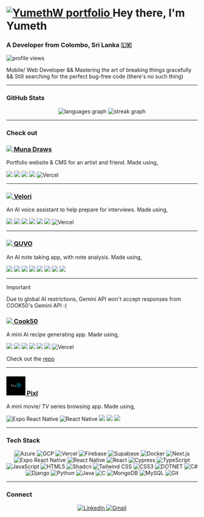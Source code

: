 <h1 align="left">
  <a href="https://yumethw.vercel.app/">
    <img src="https://yumethw.vercel.app/logo.svg" alt="YumethW portfolio" width="50" />
  </a>
  Hey there, I'm Yumeth
</h1>
<h3 align="left">A Developer from Colombo, Sri Lanka 🇱🇰</h3>

<p align="left">
  <img src="https://komarev.com/ghpvc/?username=YumethW&label=Profile%20views&color=ef233c&style=for-the-badge" alt="profile views" />
</p>

<p align="left">
  Mobile/ Web Developer && Mastering the art of breaking things gracefully && Still searching for the perfect bug-free code (there's no such thing)
</p>

---

### GitHub Stats

<div align="center">
  <img src="https://github-readme-stats.vercel.app/api/top-langs?username=YumethW&locale=en&hide_title=false&layout=compact&card_width=320&langs_count=6&theme=tokyonight&hide_border=false" height="170" alt="languages graph" />
  <img src="https://streak-stats.demolab.com?user=YumethW&locale=en&mode=daily&theme=tokyonight&hide_border=false&border_radius=5" height="170" alt="streak graph" />
</div>

---

### Check out

<div align="left">
  <h3>
    <a href="https://muna-draws.vercel.app/">
      <img src="https://ik.imagekit.io/gagnugj0fl/tr:h-100,w-100/Logo.svg" width="50" />
      Muna Draws
    </a>
  </h3>
  
  <p>Portfolio website & CMS for an artist and friend. Made using,</p>
  <img src="https://img.shields.io/badge/Next.js-black?logo=next.js&logoColor=white" />
  <img src="https://img.shields.io/badge/JavaScript-F7DF1E?logo=javascript&logoColor=000" />
  <img src="https://img.shields.io/badge/Tailwind%20CSS-%2338B2AC.svg?logo=tailwind-css&logoColor=white" />
  <img src="https://img.shields.io/badge/Supabase-3FCF8E?logo=supabase&logoColor=fff" />
  <img src="https://img.shields.io/badge/Vercel-000000?logo=Vercel&logoColor=FFFFFF" alt="Vercel" />
</div>

---

<div align="left">
  <h3>
    <a href="https://velori.vercel.app/">
      <img src="https://velori.vercel.app/logo.svg" width="50" />
      Velori
    </a>
  </h3>
  
  <p>An AI voice assistant to help prepare for interviews. Made using,</p>
  <img src="https://img.shields.io/badge/Next.js-black?logo=next.js&logoColor=white" />
  <img src="https://img.shields.io/badge/TypeScript-3178C6?logo=typescript&logoColor=fff" />
  <img src="https://img.shields.io/badge/shadcn%2Fui-000?logo=shadcnui&logoColor=fff" />
  <img src="https://img.shields.io/badge/Tailwind%20CSS-%2338B2AC.svg?logo=tailwind-css&logoColor=white" />
  <img src="https://img.shields.io/badge/Google%20Gemini-886FBF?logo=googlegemini&logoColor=fff" />
  <img src="https://img.shields.io/badge/Firebase-039BE5?logo=Firebase&logoColor=white" />
  <img src="https://img.shields.io/badge/Vercel-000000?logo=Vercel&logoColor=FFFFFF" alt="Vercel" />
</div>

---

<div align="left">
  <h3>
    <a href="https://quvo.vercel.app/">
      <img src="https://quvo-h5f5gubxdkdhetgq.southeastasia-01.azurewebsites.net/_next/image?url=%2Flogo.png&w=128&q=75" width="50" />
      QUVO
    </a>
  </h3>

  <p>An AI note taking app, with note analysis. Made using,</p>
  <img src="https://img.shields.io/badge/Next.js-black?logo=next.js&logoColor=white" />
  <img src="https://img.shields.io/badge/TypeScript-3178C6?logo=typescript&logoColor=fff" />
  <img src="https://img.shields.io/badge/shadcn%2Fui-000?logo=shadcnui&logoColor=fff" />
  <img src="https://img.shields.io/badge/Tailwind%20CSS-%2338B2AC.svg?logo=tailwind-css&logoColor=white" />
  <img src="https://img.shields.io/badge/Google%20Gemini-886FBF?logo=googlegemini&logoColor=fff" />
  <img src="https://img.shields.io/badge/Supabase-3FCF8E?logo=supabase&logoColor=fff" />
  <img src="https://img.shields.io/badge/Docker-2496ED?logo=Docker&logoColor=FFFFFF" />
  <img src="https://custom-icon-badges.demolab.com/badge/Microsoft%20Azure-0089D6?logo=msazure&logoColor=white" />
</div>

---

> [!IMPORTANT]
> Due to global AI restrictions, Gemini API won't accept responses from COOK50's Gemini API :(

<div align="left">
  <h3>
    <a href="https://cook50-lac.vercel.app/">
      <img src="https://media.licdn.com/dms/image/v2/D4D2DAQFlXs14sNSHRw/profile-treasury-image-shrink_1280_1280/B4DZXX8EL2G8AQ-/0/1743084602909?e=1750086000&v=beta&t=zCRP2SRwLprjmPNFDLq4jJqCSy9vTt9uCvq9ufE-2JA" width="50" />
      Cook50
    </a>
  </h3>

  <p>A mini AI recipe generating app. Made using,</p>
  <img src="https://img.shields.io/badge/Next.js-black?logo=next.js&logoColor=white" />
  <img src="https://img.shields.io/badge/JavaScript-F7DF1E?logo=javascript&logoColor=000" />
  <img src="https://img.shields.io/badge/Tailwind%20CSS-%2338B2AC.svg?logo=tailwind-css&logoColor=white" />
  <img src="https://img.shields.io/badge/Google%20Gemini-886FBF?logo=googlegemini&logoColor=fff" />
  <img src="https://img.shields.io/badge/.NET-512BD4?logo=dotnet&logoColor=fff" />
  <img src="https://custom-icon-badges.demolab.com/badge/Microsoft%20Azure-0089D6?logo=msazure&logoColor=white" />
  <img src="https://img.shields.io/badge/Vercel-000000?logo=Vercel&logoColor=FFFFFF" alt="Vercel" />

  <p>Check out the <a href="https://github.com/YumethW/cook50-backend">repo</a></p>
</div>

---

<div align="left">
  <h3>
    <a href="https://github.com/YumethW/Pixl">
      <img src="https://raw.githubusercontent.com/YumethW/Pixl/b9fca652b926436f0ececfe9b42375fa03f0b48e/assets/images/Pixl-Dark.svg" width="50" />
      Pixl
    </a>
  </h3>

  <p>A mini movie/ TV series browsing app. Made using,</p>
  <img src="https://img.shields.io/badge/Expo-000020?&logo=expo&logoColor=fff" alt="Expo React Native" />
  <img src="https://img.shields.io/badge/React_Native-%2320232a.svg?&logo=react&logoColor=%2361DAFB" alt="React Native" />
  <img src="https://img.shields.io/badge/TypeScript-3178C6?logo=typescript&logoColor=fff" />
  <img src="https://img.shields.io/badge/Tailwind%20CSS-%2338B2AC.svg?logo=tailwind-css&logoColor=white" />
  <img src="https://img.shields.io/badge/Appwrite-FD366E?&logo=Appwrite&logoColor=FFFFFF" />
</div>

---

### Tech Stack

<div align="center">
  <img src="https://custom-icon-badges.demolab.com/badge/Microsoft%20Azure-0089D6?style=for-the-badge&logo=msazure&logoColor=white" alt="Azure" />
  <img src="https://img.shields.io/badge/GCP-4285F4?style=for-the-badge&logo=googlecloud&logoColor=white" alt="GCP" />
  <img src="https://img.shields.io/badge/Vercel-000000?style=for-the-badge&logo=Vercel&logoColor=FFFFFF" alt="Vercel" />
  <img src="https://img.shields.io/badge/Firebase-039BE5?style=for-the-badge&logo=Firebase&logoColor=white" alt="Firebase" />
  <img src="https://img.shields.io/badge/Supabase-3FCF8E?style=for-the-badge&logo=Supabase&logoColor=white" alt="Supabase" />
  <img src="https://img.shields.io/badge/Docker-2CA5E0?style=for-the-badge&logo=docker&logoColor=white" alt="Docker" />
  <img src="https://img.shields.io/badge/next.js-000000?style=for-the-badge&logo=nextdotjs&logoColor=white" alt="Next.js" />
  <img src="https://img.shields.io/badge/Expo-000020?style=for-the-badge&logo=expo&logoColor=fff" alt="Expo React Native" />
  <img src="https://img.shields.io/badge/React_Native-%2320232a.svg?style=for-the-badge&logo=react&logoColor=%2361DAFB" alt="React Native" />
  <img src="https://img.shields.io/badge/React-20232A?style=for-the-badge&logo=react&logoColor=61DAFB" alt="React" />
  <img src="https://img.shields.io/badge/Cypress-222222?style=for-the-badge&logo=Cypress&logoColor=69D3A7" alt="Cypress" />
  <img src="https://img.shields.io/badge/TypeScript-007ACC?style=for-the-badge&logo=typescript&logoColor=white" alt="TypeScript" />
  <img src="https://img.shields.io/badge/JavaScript-F7DF1E?style=for-the-badge&logo=javascript&logoColor=black" alt="JavaScript" />
  <img src="https://img.shields.io/badge/HTML5-E34F26?style=for-the-badge&logo=html5&logoColor=white" alt="HTML5" />
  <img src="https://img.shields.io/badge/shadcn%2Fui-000?style=for-the-badge&logo=shadcnui&logoColor=fff" alt="Shadcn" />
  <img src="https://img.shields.io/badge/Tailwind%20CSS-06B6D4?style=for-the-badge&logo=tailwindcss&logoColor=white" alt="Tailwind CSS" />
  <img src="https://img.shields.io/badge/CSS3-1572B6?style=for-the-badge&logo=css3&logoColor=white" alt="CSS3" />
  <img src="https://img.shields.io/badge/.NET-512BD4?style=for-the-badge&logo=dotnet&logoColor=white" alt="DOTNET" />
  <img src="https://img.shields.io/badge/C%23-239120?style=for-the-badge&logo=csharp&logoColor=white" alt="C#" />
  <img src="https://img.shields.io/badge/Django-092E20?style=for-the-badge&logo=Django&logoColor=FFFFFF" alt="Django" />
  <img src="https://img.shields.io/badge/Python-3776AB?style=for-the-badge&logo=python&logoColor=white" alt="Python" />
  <img src="https://img.shields.io/badge/Java-FF0000?style=for-the-badge&logo=openjdk&logoColor=white" alt="Java" />
  <img src="https://img.shields.io/badge/C-A8B9CC?style=for-the-badge&logo=c&logoColor=white" alt="C" />
  <img src="https://img.shields.io/badge/MongoDB-4EA94B?style=for-the-badge&logo=mongodb&logoColor=white" alt="MongoDB" />
  <img src="https://img.shields.io/badge/MySQL-005C84?style=for-the-badge&logo=mysql&logoColor=white" alt="MySQL" />
  <img src="https://img.shields.io/badge/Git-F05032?style=for-the-badge&logo=git&logoColor=white" alt="Git" />
</div>

---

### Connect

<div align="center">
  <a href="https://lk.linkedin.com/in/yumeth-weerasekera" target="_blank">
    <img src="https://img.shields.io/badge/LinkedIn-0077B5?style=for-the-badge&logo=linkedin&logoColor=white" alt="LinkedIn" />
  </a>
  <a href="mailto:yumethw@gmail.com">
    <img src="https://img.shields.io/badge/Gmail-D14836?style=for-the-badge&logo=gmail&logoColor=white" alt="Gmail" />
  </a>
</div>
